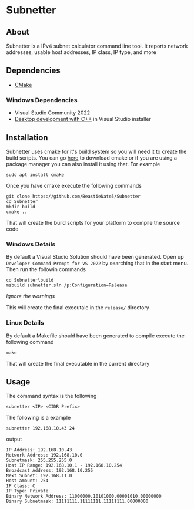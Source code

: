 # Subnetter

## About
Subnetter is a IPv4 subnet calculator command line tool. It reports network addresses, usable host addresses, IP class, IP type, and more

## Dependencies
- [CMake](https://cmake.org)

### Windows Dependencies 
- Visual Studio Community 2022
- [Desktop development with C++](https://imgur.com/a/visual-studio-community-2019-installer-c-options-7zs51IT) in Visual Studio installer

## Installation
Subnetter uses cmake for it's build system so you will need it to create the build scripts. You can go [here](https://cmake.org/download/) to download cmake or if you are using a package manager you can also install it using that. For example

```
sudo apt install cmake
```

Once you have cmake execute the following commands
```
git clone https://github.com/BeastieNate5/Subnetter  
cd Subnetter
mkdir build
cmake .. 
```

That will create the build scripts for your platform to compile the source code

### Windows Details
By default a Visual Studio Solution should have been generated. Open up `Developer Command Prompt for VS 2022` by searching that in the start menu. Then run the followin commands
```
cd Subnetter\build
msbuild subnetter.sln /p:Configuration=Release
```
*Ignore the warnings*

This will create the final executale in the `release/` directory

### Linux Details
By default a Makefile should have been generated to compile execute the following command
```
make
```
That will create the final executable in the current directory

## Usage
The command syntax is the following
```
subnetter <IP> <CIDR Prefix>
```
The following is a example 
```
subnetter 192.168.10.43 24
```
output
```
IP Address: 192.168.10.43
Network Address: 192.168.10.0
Subnetmask: 255.255.255.0
Host IP Range: 192.168.10.1 - 192.168.10.254
Broadcast Address: 192.168.10.255
Next Subnet: 192.168.11.0
Host amount: 254
IP Class: C
IP Type: Private
Binary Network Address: 11000000.10101000.00001010.00000000
Binary Subnetmask: 11111111.11111111.11111111.00000000
```